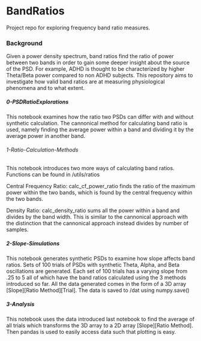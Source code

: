 # BandRatios
Project repo for exploring frequency band ratio measures. 

### Background
Given a power density spectrum, band ratios find the ratio of power between two bands in order to gain some deeper insight about the source of the PSD. For example, ADHD is thought to be characterized by higher Theta/Beta power compared to non ADHD subjects. This repository aims to investigate how valid band ratios are at measuring physiological phenomena and to what extent.

##### 0-PSDRatioExplorations
This notebook examines how the ratio two PSDs can differ with and without synthetic calculation. The cannonical method for calculating band ratio is used, namely finding the average power within a band and dividing it by the average power in another band.

###### 1-Ratio-Calculation-Methods
This notebook introduces two more ways of calculating band ratios. Functions can be found in /utils/ratios

Central Frequency Ratio: calc_cf_power_ratio finds the ratio of the maximum power within the two bands, which is found by the central frequency within the two bands.

Density Ratio: calc_density_ratio sums all the power within a band and divides by the band width. This is similar to the cannonical approach with the distinction that the cannonical approach instead divides by number of samples.

##### 2-Slope-Simulations
This notebook generates synthetic PSDs to examine how slope affects band ratios. Sets of 100 trials of PSDs with synthetic Theta, Alpha, and Beta oscillations are generated. Each set of 100 trials has a varying slope from .25 to 5 all of which have the band ratios calculated using the 3 methods introduced so far. All the data generated comes in the form of a 3D array
[Slope][Ratio Method][Trial]. The data is saved to /dat using numpy.save()

##### 3-Analysis
This notebook uses the data introduced last notebook to find the average of all trials which transforms the 3D array to a 2D array [Slope][Ratio Method]. Then pandas is used to easily access data such that plotting is easy.